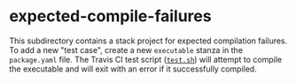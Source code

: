 # expected-compile-failures

This subdirectory contains a stack project for expected compilation failures. To
add a new "test case", create a new `executable` stanza in the `package.yaml`
file. The Travis CI test script ([`test.sh`](test.sh)) will attempt to compile
the executable and will exit with an error if it successfully compiled.
